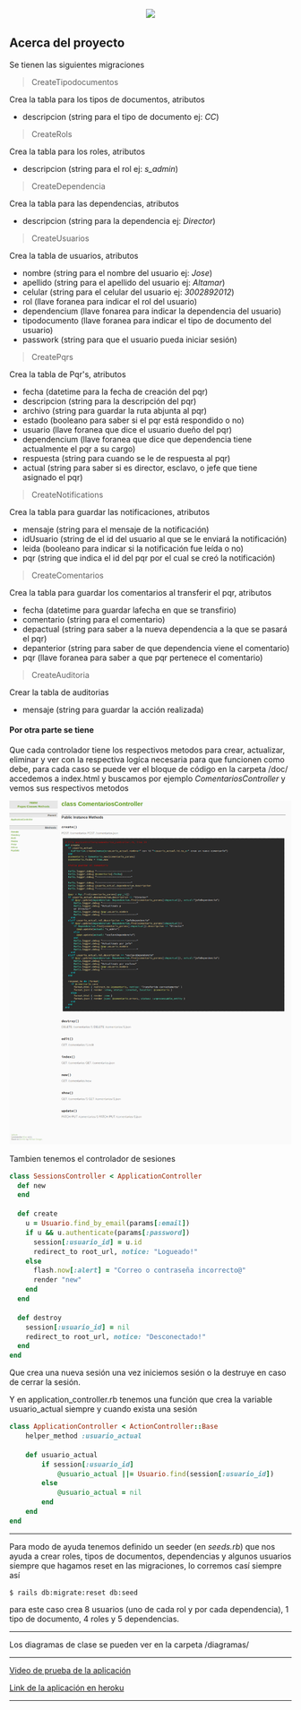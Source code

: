 <p align="center"><img src="https://d8bwfgv5erevs.cloudfront.net/cdn/13/images/curso-online-ruby-on-rails_l_primaria_1_1520261687.jpg"></p>

## Acerca del proyecto



Se tienen las siguientes migraciones

> CreateTipodocumentos

Crea la tabla para los tipos de documentos, atributos

- descripcion (string para el tipo de documento ej: *CC*)

> CreateRols

Crea la tabla para los roles, atributos

- descripcion (string para el rol ej: *s_admin*)

> CreateDependencia

Crea la tabla para las dependencias, atributos

- descripcion (string para la dependencia ej: *Director*)

> CreateUsuarios

Crea la tabla de usuarios, atributos

- nombre (string para el nombre del usuario ej: *Jose*)
- apellido (string para el apellido del usuario ej: *Altamar*)
- celular (string para el celular del usuario ej: *3002892012*)
- rol (llave foranea para indicar el rol del usuario)
- dependencium (llave fonarea para indicar la dependencia del usuario)
- tipodocumento (llave foranea para indicar el tipo de documento del usuario)
- passwork (string para que el usuario pueda iniciar sesión)

> CreatePqrs

Crea la tabla de Pqr's, atributos

- fecha (datetime para la fecha de creación del pqr)
- descripcion (string para la descripción del pqr)
- archivo (string para guardar la ruta abjunta al pqr)
- estado (booleano para saber si el pqr está respondido o no)
- usuario (llave foranea que dice el usuario dueño del pqr)
- dependencium (llave foranea que dice que dependencia tiene actualmente el pqr a su cargo)
- respuesta (string para cuando se le de respuesta al pqr)
- actual (string para saber si es director, esclavo, o jefe que tiene asignado el pqr)

> CreateNotifications

Crea la tabla para guardar las notificaciones, atributos

- mensaje (string para el mensaje de la notificación)
- idUsuario (string de el id del usuario al que se le enviará la notificación)
- leida (booleano para indicar si la notificación fue leída o no)
- pqr (string que indica el id del pqr por el cual se creó la notificación)

> CreateComentarios

Crea la tabla para guardar los comentarios al transferir el pqr, atributos

- fecha (datetime para guardar lafecha en que se transfirio)
- comentario (string para el comentario)
- depactual (string para saber a la nueva dependencia a la que se pasará el pqr)
- depanterior (string para saber de que dependencia viene el comentario)
- pqr (llave foranea para saber a que pqr pertenece el comentario)

> CreateAuditoria

Crear la tabla de auditorias

- mensaje (string para guardar la acción realizada)



#### Por otra parte se tiene

Que cada controlador tiene los respectivos metodos para crear, actualizar, eliminar y ver con la respectiva logíca necesaria para que funcionen como debe, para cada caso se puede ver el bloque de código en la carpeta /doc/ accedemos a index.html y buscamos por ejemplo *ComentariosController* y vemos sus respectivos metodos

![EjemploDocumentación](./descarga.png)



Tambien tenemos el controlador de sesiones 

```ruby
class SessionsController < ApplicationController
  def new
  end

  def create
    u = Usuario.find_by_email(params[:email])
    if u && u.authenticate(params[:password])
      session[:usuario_id] = u.id
      redirect_to root_url, notice: "Logueado!"
    else
      flash.now[:alert] = "Correo o contraseña incorrecto@"
      render "new"
    end
  end

  def destroy
    session[:usuario_id] = nil
    redirect_to root_url, notice: "Desconectado!"
  end
end
```

Que crea una nueva sesión una vez iniciemos sesión o la destruye en caso de cerrar la sesión.

Y en application_controller.rb tenemos una función que crea la variable usuario_actual siempre y cuando exista una sesión

```ruby
class ApplicationController < ActionController::Base
    helper_method :usuario_actual

    def usuario_actual
        if session[:usuario_id]
            @usuario_actual ||= Usuario.find(session[:usuario_id])
        else
            @usuario_actual = nil
        end
    end
end
```

--- ---

Para modo de ayuda tenemos definido un seeder (en *seeds.rb*) que nos ayuda a crear roles, tipos de documentos, dependencias y algunos usuarios siempre que hagamos reset en las migraciones, lo corremos casí siempre así

```
$ rails db:migrate:reset db:seed
```

para este caso crea 8 usuarios (uno de cada rol y por cada dependencia), 1 tipo de documento, 4 roles  y 5 dependencias.

--- ---

Los diagramas de clase se pueden ver en la carpeta /diagramas/

--- ---

[Video de prueba de la aplicación](https://www.youtube.com/watch?v=j9HQ8C2DPyU) 

[Link de la aplicación en heroku](http://bit.ly/finalArqJp)

--- ---

